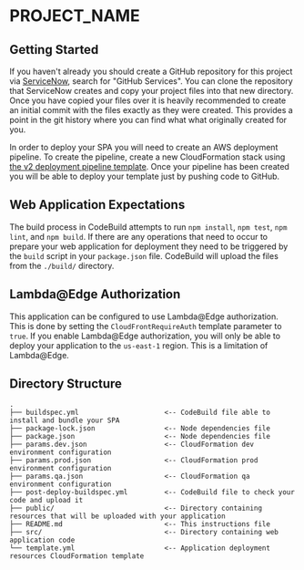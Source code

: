 # PROJECT_NAME


## Getting Started

If you haven't already you should create a GitHub repository for this project via [ServiceNow](https://lilly.service-now.com), search for "GitHub Services". You can clone the repository that ServiceNow creates
and copy your project files into that new directory. Once you have copied your files over it is heavily recommended to create an initial commit with the files exactly as they were
created. This provides a point in the git history where you can find what what originally created for you.

In order to deploy your SPA you will need to create an AWS deployment pipeline.
To create the pipeline, create a new CloudFormation stack using [the v2 deployment pipeline template](https://lly-templates.s3.us-east-2.amazonaws.com/shared/cloudformation/deployment_pipelines_v2/cfn-pipeline.yaml).
Once your pipeline has been created you will be able to deploy your template just by pushing code to GitHub.

## Web Application Expectations
The build process in CodeBuild attempts to run `npm install`, `npm test`, `npm lint`, and `npm build`. If there are any operations that need to occur to prepare your web application for deployment they need to be
triggered by the `build` script in your `package.json` file. CodeBuild will upload the files from the `./build/` directory.

## Lambda@Edge Authorization
This application can be configured to use Lambda@Edge authorization. This is done by setting the `CloudFrontRequireAuth` template parameter to `true`.
If you enable Lambda@Edge authorization, you will only be able to deploy your application to the `us-east-1` region. This is a limitation of Lambda@Edge.

## Directory Structure

```
.
├── buildspec.yml                     <-- CodeBuild file able to install and bundle your SPA
├── package-lock.json                 <-- Node dependencies file
├── package.json                      <-- Node dependencies file
├── params.dev.json                   <-- CloudFormation dev environment configuration
├── params.prod.json                  <-- CloudFormation prod environment configuration
├── params.qa.json                    <-- CloudFormation qa environment configuration
├── post-deploy-buildspec.yml         <-- CodeBuild file to check your code and upload it
├── public/                           <-- Directory containing resources that will be uploaded with your application
├── README.md                         <-- This instructions file
├── src/                              <-- Directory containing web application code
└── template.yml                      <-- Application deployment resources CloudFormation template
```


